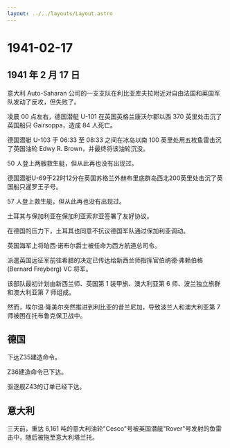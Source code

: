 ```yaml
---
layout: ../../layouts/Layout.astro
---
```


# 1941-02-17

## 1941 年 2 月 17 日

意大利 Auto-Saharan
公司的一支支队在利比亚库夫拉附近对自由法国和英国军队发动了反攻，但失败了。

凌晨 00 点左右，德国潜艇 U-101 在英国英格兰康沃尔郡以西 370
英里处击沉了英国船只 Gairsoppa，造成 84 人死亡。

德国潜艇 U-103 于 06:33 至 08:33 之间在冰岛以南 100
英里处用五枚鱼雷击沉了英国油轮 Edwy R. Brown，并最终将该油轮沉没。

50 人登上两艘救生艇，但从此再也没有出现过。

德国潜艇U-69于22时12分在英国苏格兰外赫布里底群岛西北200英里处击沉了英国船只暹罗王子号。

57 人登上救生艇，但从此再也没有出现过。

土耳其与保加利亚在保加利亚索非亚签署了友好协议。

在德国的压力下，土耳其也同意不抗议德国军队通过保加利亚调动。

英国海军上将珀西·诺布尔爵士被任命为西方航道总司令。

派遣英国远征军前往希腊的决定已传达给新西兰师指挥官伯纳德·弗赖伯格
(Bernard Freyberg) VC 将军。

该部队最初计划由新西兰师、英国第 1 装甲旅、澳大利亚第 6
师、波兰独立旅群和澳大利亚第 7 师组成。

然而，埃尔温·隆美尔突然推进到利比亚的昔兰尼加，导致波兰人和澳大利亚第 7
师被困在托布鲁克保卫战中。

## 德国

下达Z35建造命令。

Z36建造命令已下达。

驱逐舰Z43的订单已经下达。

## 意大利

三天前，重达 6,161
吨的意大利油轮"Cesco"号被英国潜艇"Rover"号发射的鱼雷击中，随后被拖至意大利塔兰托。